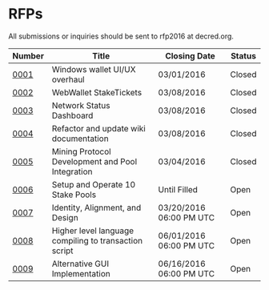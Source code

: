 # RFPs

All submissions or inquiries should be sent to rfp2016 at decred.org.

|Number|Title|Closing Date|Status|
|---|---|---|---|
|[0001](./rfp-0001/rfp-0001.md)|Windows wallet UI/UX overhaul|03/01/2016|Closed|
|[0002](./rfp-0002/rfp-0002.md)|WebWallet StakeTickets|03/08/2016|Closed|
|[0003](./rfp-0003/rfp-0003.md)|Network Status Dashboard|03/08/2016|Closed|
|[0004](./rfp-0004/rfp-0004.md)|Refactor and update wiki documentation|03/08/2016|Closed|
|[0005](./rfp-0005/rfp-0005.md)|Mining Protocol Development and Pool Integration|03/04/2016|Closed|
|[0006](./rfp-0006/rfp-0006.md)|Setup and Operate 10 Stake Pools|Until Filled|Open|
|[0007](./rfp-0007/rfp-0007.md)|Identity, Alignment, and Design|03/20/2016 06:00 PM UTC|Open|
|[0008](./rfp-0008/rfp-0008.md)|Higher level language compiling to transaction script|06/01/2016 06:00 PM UTC|Open|
|[0009](./rfp-0009/rfp-0009.md)|Alternative GUI Implementation|06/16/2016 06:00 PM UTC|Open|
